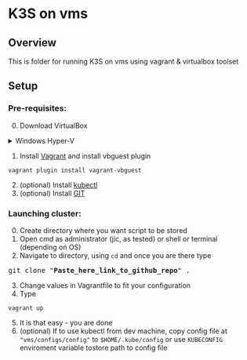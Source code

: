 # K3S on vms

## Overview

This is folder for running K3S on vms using vagrant & virtualbox toolset

## Setup

### Pre-requisites:

0. Download VirtualBox

<details>
<summary>Windows Hyper-V</summary>
<br>
1. To make VirtualBox vms function properly disable Hyper-V and enable windows VMs 
(in Apps & Features > Optional Features > More optional Features)
<br>
2. Disable core isolation
</details>

1. Install [Vagrant](https://www.vagrantup.com/downloads) and install vbguest plugin

```
vagrant plugin install vagrant-vbguest
```

2. (optional) Install [kubectl](https://kubernetes.io/docs/tasks/tools/)
3. (optional) Install [GIT](https://git-scm.com/downloads)

### Launching cluster:

0. Create directory where you want script to be stored
1. Open cmd as administrator (jic, as tested) or shell or terminal (depending on OS)
2. Navigate to directory, using `cd` and once you are there type

<pre>
git clone "<b>Paste_here_link_to_github_repo</b>" .
</pre>

3. Change values in Vagrantfile to fit your configuration
4. Type

```
vagrant up
```

5. It is that easy - you are done
6. (optional) If to use kubectl from dev machine, copy config file at `"vms/configs/config"` to `$HOME/.kube/config` 
or use `KUBECONFIG` enviroment variable tostore path to config file
